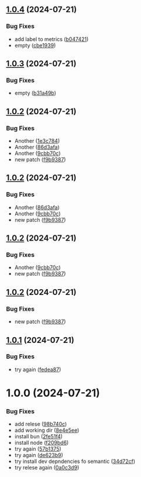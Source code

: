## [1.0.4](https://github.com/R2-Wireless/redis-queues-exporter/compare/v1.0.3...v1.0.4) (2024-07-21)


### Bug Fixes

* add label to metrics ([b047421](https://github.com/R2-Wireless/redis-queues-exporter/commit/b04742162938fb75ef42c84b704550ab4d310410))
* empty ([cbe1939](https://github.com/R2-Wireless/redis-queues-exporter/commit/cbe1939cf3f86ebdd7e067aba6cc32df0c62bc20))

## [1.0.3](https://github.com/R2-Wireless/redis-queues-exporter/compare/v1.0.2...v1.0.3) (2024-07-21)


### Bug Fixes

* empty ([b31a49b](https://github.com/R2-Wireless/redis-queues-exporter/commit/b31a49b7654a6c3df5432dec778700fa068da11e))

## [1.0.2](https://github.com/R2-Wireless/redis-queues-exporter/compare/v1.0.1...v1.0.2) (2024-07-21)


### Bug Fixes

* Another ([1e3c784](https://github.com/R2-Wireless/redis-queues-exporter/commit/1e3c784422e843e106c8418521163cf463f0cedb))
* Another ([86d3afa](https://github.com/R2-Wireless/redis-queues-exporter/commit/86d3afa1ef21a7a2165356a4fd206b9b752e5ef1))
* Another ([9cbb70c](https://github.com/R2-Wireless/redis-queues-exporter/commit/9cbb70c247a22d08e2cc14242b512fa4236e3358))
* new patch ([f9b9387](https://github.com/R2-Wireless/redis-queues-exporter/commit/f9b9387991f188de6c4f82a952419158f2264c80))

## [1.0.2](https://github.com/R2-Wireless/redis-queues-exporter/compare/v1.0.1...v1.0.2) (2024-07-21)


### Bug Fixes

* Another ([86d3afa](https://github.com/R2-Wireless/redis-queues-exporter/commit/86d3afa1ef21a7a2165356a4fd206b9b752e5ef1))
* Another ([9cbb70c](https://github.com/R2-Wireless/redis-queues-exporter/commit/9cbb70c247a22d08e2cc14242b512fa4236e3358))
* new patch ([f9b9387](https://github.com/R2-Wireless/redis-queues-exporter/commit/f9b9387991f188de6c4f82a952419158f2264c80))

## [1.0.2](https://github.com/R2-Wireless/redis-queues-exporter/compare/v1.0.1...v1.0.2) (2024-07-21)


### Bug Fixes

* Another ([9cbb70c](https://github.com/R2-Wireless/redis-queues-exporter/commit/9cbb70c247a22d08e2cc14242b512fa4236e3358))
* new patch ([f9b9387](https://github.com/R2-Wireless/redis-queues-exporter/commit/f9b9387991f188de6c4f82a952419158f2264c80))

## [1.0.2](https://github.com/R2-Wireless/redis-queues-exporter/compare/v1.0.1...v1.0.2) (2024-07-21)


### Bug Fixes

* new patch ([f9b9387](https://github.com/R2-Wireless/redis-queues-exporter/commit/f9b9387991f188de6c4f82a952419158f2264c80))

## [1.0.1](https://github.com/R2-Wireless/redis-monitoring/compare/v1.0.0...v1.0.1) (2024-07-21)


### Bug Fixes

* try again ([fedea87](https://github.com/R2-Wireless/redis-monitoring/commit/fedea8752c8f44559cffd82372b0c0de34d254d1))

# 1.0.0 (2024-07-21)


### Bug Fixes

* add relese ([98b740c](https://github.com/R2-Wireless/redis-monitoring/commit/98b740c622da0348d018b72dda56a602794b4401))
* add working dir ([8e4e5ee](https://github.com/R2-Wireless/redis-monitoring/commit/8e4e5ee9b8585ad8a2699d8c4ef7116347f624db))
* install bun ([2fe51f4](https://github.com/R2-Wireless/redis-monitoring/commit/2fe51f45bdd32c1459dc96e8fb02daa90654a923))
* install node ([f209bd6](https://github.com/R2-Wireless/redis-monitoring/commit/f209bd6cd1a017e9f4ff2e979596eaaa53adbb82))
* try again ([57b1375](https://github.com/R2-Wireless/redis-monitoring/commit/57b1375b57d602d9accb1e0a0845e72926dcf5d4))
* try again ([de623b9](https://github.com/R2-Wireless/redis-monitoring/commit/de623b92220061c6000873a37400da0e04074ce4))
* try install dev depndencies fo semantic ([34d72cf](https://github.com/R2-Wireless/redis-monitoring/commit/34d72cf6dafe7df30129df8b2bf11f3e4cc8b00a))
* try relese again ([0a0c3d9](https://github.com/R2-Wireless/redis-monitoring/commit/0a0c3d9902f639123ec893e07387e34b53988484))
